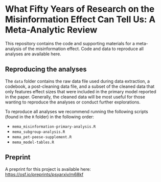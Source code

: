 # What Fifty Years of Research on the Misinformation Effect Can Tell Us: A Meta-Analytic Review

This repository contains the code and supporting materials for a meta-analysis
of the misinformation effect. Code and data to reproduce all analyses are
available here.

## Reproducing the analyses

The `data` folder contains the raw data file used during data extraction, a
codebook, a post-cleaning data file, and a subset of the cleaned data that only
features effect sizes that were included in the primary model reported in the
paper. Generally, the cleaned data will be most useful for those wanting to
reproduce the analyses or conduct further explorations.

To reproduce all analyses we recommend running the following scripts (found in
the `R` folder) in the following order:

- `mema_misinformation-primary-analysis.R`
- `mema_subgroup-analysis.R`
- `mema_pet-peese-supplement.R`
- `mema_model-tables.R`

## Preprint

A preprint for this project is available here:
https://osf.io/preprints/psyarxiv/m68kf